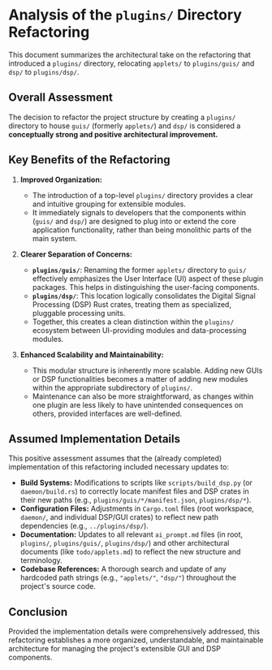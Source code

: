 # Analysis of the `plugins/` Directory Refactoring

This document summarizes the architectural take on the refactoring that introduced a `plugins/` directory, relocating `applets/` to `plugins/guis/` and `dsp/` to `plugins/dsp/`.

## Overall Assessment

The decision to refactor the project structure by creating a `plugins/` directory to house `guis/` (formerly `applets/`) and `dsp/` is considered a **conceptually strong and positive architectural improvement.**

## Key Benefits of the Refactoring

1.  **Improved Organization:**
    *   The introduction of a top-level `plugins/` directory provides a clear and intuitive grouping for extensible modules.
    *   It immediately signals to developers that the components within (`guis/` and `dsp/`) are designed to plug into or extend the core application functionality, rather than being monolithic parts of the main system.

2.  **Clearer Separation of Concerns:**
    *   **`plugins/guis/`**: Renaming the former `applets/` directory to `guis/` effectively emphasizes the User Interface (UI) aspect of these plugin packages. This helps in distinguishing the user-facing components.
    *   **`plugins/dsp/`**: This location logically consolidates the Digital Signal Processing (DSP) Rust crates, treating them as specialized, pluggable processing units.
    *   Together, this creates a clean distinction within the `plugins/` ecosystem between UI-providing modules and data-processing modules.

3.  **Enhanced Scalability and Maintainability:**
    *   This modular structure is inherently more scalable. Adding new GUIs or DSP functionalities becomes a matter of adding new modules within the appropriate subdirectory of `plugins/`.
    *   Maintenance can also be more straightforward, as changes within one plugin are less likely to have unintended consequences on others, provided interfaces are well-defined.

## Assumed Implementation Details

This positive assessment assumes that the (already completed) implementation of this refactoring included necessary updates to:

*   **Build Systems:** Modifications to scripts like `scripts/build_dsp.py` (or `daemon/build.rs`) to correctly locate manifest files and DSP crates in their new paths (e.g., `plugins/guis/*/manifest.json`, `plugins/dsp/*`).
*   **Configuration Files:** Adjustments in `Cargo.toml` files (root workspace, `daemon/`, and individual DSP/GUI crates) to reflect new path dependencies (e.g., `../plugins/dsp/`).
*   **Documentation:** Updates to all relevant `ai_prompt.md` files (in root, `plugins/`, `plugins/guis/`, `plugins/dsp/`) and other architectural documents (like `todo/applets.md`) to reflect the new structure and terminology.
*   **Codebase References:** A thorough search and update of any hardcoded path strings (e.g., `"applets/"`, `"dsp/"`) throughout the project's source code.

## Conclusion

Provided the implementation details were comprehensively addressed, this refactoring establishes a more organized, understandable, and maintainable architecture for managing the project's extensible GUI and DSP components.
